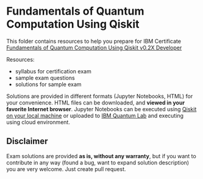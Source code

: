 # Fundamentals of Quantum Computation Using Qiskit

This folder contains resources to help you prepare for IBM Certificate [Fundamentals of Quantum Computation Using Qiskit v0.2X Developer](https://www.ibm.com/certify/exam?id=C1000-112)

Resources:

- syllabus for certification exam
- sample exam questions
- solutions for sample exam

Solutions are provided in different formats (Jupyter Notebooks, HTML) for your convenience. HTML files can be downloaded, and **viewed in your favorite Internet browser**. Jupyter Notebooks can be executed using [Qiskit on your local machine](https://qiskit.org/documentation/getting_started.html) or uploaded to [IBM Quantum Lab](https://quantum-computing.ibm.com/lab/) and executing using cloud environment.

## Disclaimer

Exam solutions are provided **as is, without any warranty**, but if you want to contribute in any way (found a bug, want to expand solution description) you are very welcome. Just create pull request.
